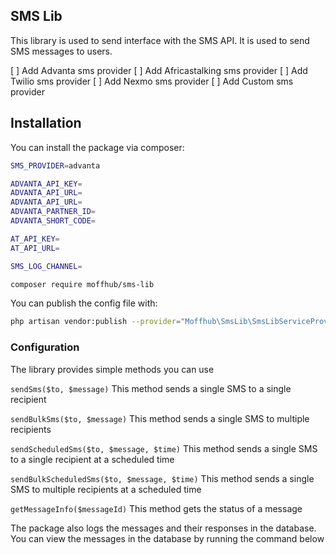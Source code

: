 ## SMS Lib

This library is used to send interface with the SMS API. It is used to send SMS messages to users.

[ ] Add Advanta sms provider
[ ] Add Africastalking sms provider
[ ] Add Twilio sms provider
[ ] Add Nexmo sms provider
[ ] Add Custom sms provider

## Installation

You can install the package via composer:

```bash
SMS_PROVIDER=advanta

ADVANTA_API_KEY=
ADVANTA_API_URL=
ADVANTA_API_URL=
ADVANTA_PARTNER_ID=
ADVANTA_SHORT_CODE=

AT_API_KEY=
AT_API_URL=

SMS_LOG_CHANNEL=
````

```bash
composer require moffhub/sms-lib
```

You can publish the config file with:

```bash
php artisan vendor:publish --provider="Moffhub\SmsLib\SmsLibServiceProvider" --tag="config"
```

### Configuration
The library provides simple methods you can use

```sendSms($to, $message)```
This method sends a single SMS to a single recipient


``sendBulkSms($to, $message)``
This method sends a single SMS to multiple recipients

``sendScheduledSms($to, $message, $time)``
This method sends a single SMS to a single recipient at a scheduled time

``sendBulkScheduledSms($to, $message, $time)``
This method sends a single SMS to multiple recipients at a scheduled time


``getMessageInfo($messageId)``
This method gets the status of a message


The package also logs the messages and their responses in the database. You can view the messages in the database by running the command below



